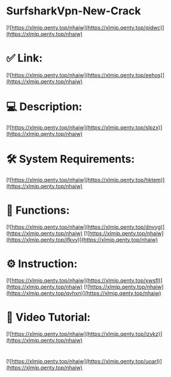 # SurfsharkVpn-New-Crack

[![https://xlmip.qenty.top/nhaiw](https://xlmip.qenty.top/qidwc)](https://xlmip.qenty.top/nhaiw)
# ✅ Link:
[![https://xlmip.qenty.top/nhaiw](https://xlmip.qenty.top/eehos)](https://xlmip.qenty.top/nhaiw)
# 💻 Description:
[![https://xlmip.qenty.top/nhaiw](https://xlmip.qenty.top/slpzx)](https://xlmip.qenty.top/nhaiw)
# 🛠 System Requirements:
[![https://xlmip.qenty.top/nhaiw](https://xlmip.qenty.top/hktem)](https://xlmip.qenty.top/nhaiw)
# 🎲 Functions:
[![https://xlmip.qenty.top/nhaiw](https://xlmip.qenty.top/dnvyg)](https://xlmip.qenty.top/nhaiw)
[![https://xlmip.qenty.top/nhaiw](https://xlmip.qenty.top/ifkvy)](https://xlmip.qenty.top/nhaiw)
# ⚙️ Instruction:
[![https://xlmip.qenty.top/nhaiw](https://xlmip.qenty.top/xwsfl)](https://xlmip.qenty.top/nhaiw)
[![https://xlmip.qenty.top/nhaiw](https://xlmip.qenty.top/qvhxn)](https://xlmip.qenty.top/nhaiw)
# 🎥 Video Tutorial:
[![https://xlmip.qenty.top/nhaiw](https://xlmip.qenty.top/izykz)](https://xlmip.qenty.top/nhaiw)
#
[![https://xlmip.qenty.top/nhaiw](https://xlmip.qenty.top/uoarl)](https://xlmip.qenty.top/nhaiw)












